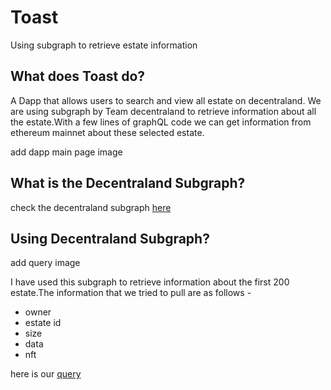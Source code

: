 # Toast
Using subgraph to retrieve estate information


## What does Toast do?

A Dapp that allows users to search and view all estate on decentraland. We are using subgraph by Team decentraland to retrieve information about all the estate.With a few lines of graphQL code we can get information from ethereum mainnet about these selected estate.

add dapp main page image


## What is the Decentraland Subgraph?

check the decentraland subgraph [here](https://thegraph.com/explorer/subgraph/decentraland/marketplace)



## Using Decentraland Subgraph?

add query image 

I have used this subgraph to retrieve information about the first 200 estate.The information that we tried to pull are as follows - 

- owner
- estate id
- size
- data
- nft


here is our [query](https://github.com/3scava1i3r/Toast/blob/f5e2c7245b381d3423c5acdbe2b81bd467c6e88a/js/index.js#L37)